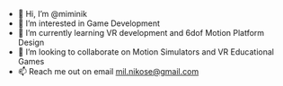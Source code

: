 - 👋 Hi, I’m @miminik
- 👀 I’m interested in Game Development
- 🌱 I’m currently learning VR development and 6dof Motion Platform Design
- 💞️ I’m looking to collaborate on Motion Simulators and VR Educational Games
- 📫 Reach me out on email mil.nikose@gmail.com

<!---
miminik/miminik is a ✨ special ✨ repository because its `README.md` (this file) appears on your GitHub profile.
You can click the Preview link to take a look at your changes.
--->
